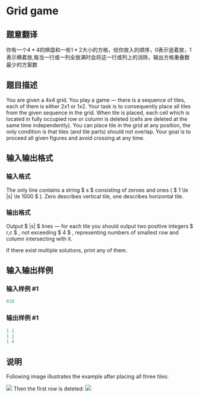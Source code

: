 # Grid game

## 题意翻译

你有一个$4*4$的棋盘和一些$1*2$大小的方格，给你放入的顺序，$0$表示竖着放，$1$表示横着放,每当一行或一列全放满时会将这一行或列上的消除，输出方格重叠数最少的方案数

## 题目描述

You are given a 4x4 grid. You play a game — there is a sequence of tiles, each of them is either 2x1 or 1x2. Your task is to consequently place all tiles from the given sequence in the grid. When tile is placed, each cell which is located in fully occupied row or column is deleted (cells are deleted at the same time independently). You can place tile in the grid at any position, the only condition is that tiles (and tile parts) should not overlap. Your goal is to proceed all given figures and avoid crossing at any time.

## 输入输出格式

### 输入格式

The only line contains a string $ s $ consisting of zeroes and ones ( $ 1 \le |s| \le 1000 $ ). Zero describes vertical tile, one describes horizontal tile.

### 输出格式

Output $ |s| $ lines — for each tile you should output two positive integers $ r,c $ , not exceeding $ 4 $ , representing numbers of smallest row and column intersecting with it.

If there exist multiple solutions, print any of them.

## 输入输出样例

### 输入样例 #1

```cpp
010

```
### 输出样例 #1

```cpp
1 1
1 2
1 4
```


## 说明

Following image illustrates the example after placing all three tiles:

![](https://cdn.luogu.com.cn/upload/vjudge_pic/CF1103A/f44ced4ce1b8e75991a91740b20934be3a232e59.png) Then the first row is deleted: ![](https://cdn.luogu.com.cn/upload/vjudge_pic/CF1103A/e3af979e6215ad9ab1b846acdc74747882bc4def.png)


